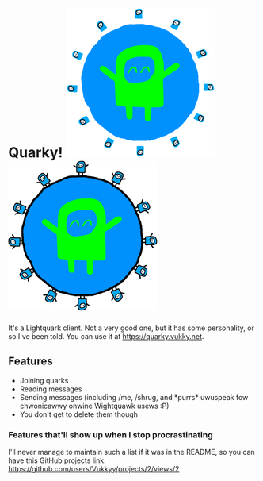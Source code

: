 # Quarky! ![Quarky planet](/assets/img/vukkyplanetdark.svg#gh-dark-mode-only)![Quarky planet](/assets/img/vukkyplanet.svg#gh-light-mode-only)

It's a Lightquark client. Not a very good one, but it has some personality, or so I've been told. You can use it at https://quarky.vukky.net.

## Features
- Joining quarks
- Reading messages
- Sending messages (including /me, /shrug, and \*purrs\* uwuspeak fow chwonicawwy onwine Wightquawk usews :P)
- You don't get to delete them though

### Features that'll show up when I stop procrastinating
I'll never manage to maintain such a list if it was in the README, so you can have this GitHub projects link: https://github.com/users/Vukkyy/projects/2/views/2
